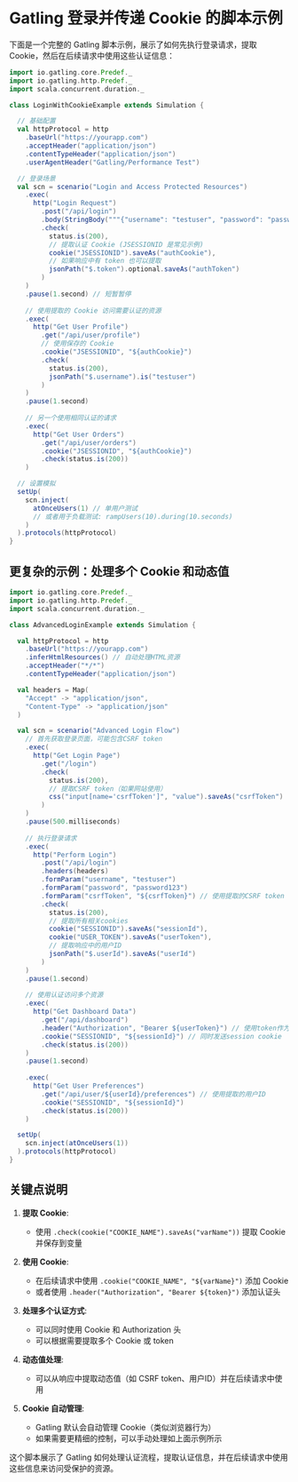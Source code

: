 # Gatling 登录并传递 Cookie 的脚本示例

下面是一个完整的 Gatling 脚本示例，展示了如何先执行登录请求，提取 Cookie，然后在后续请求中使用这些认证信息：

```scala
import io.gatling.core.Predef._
import io.gatling.http.Predef._
import scala.concurrent.duration._

class LoginWithCookieExample extends Simulation {

  // 基础配置
  val httpProtocol = http
    .baseUrl("https://yourapp.com")
    .acceptHeader("application/json")
    .contentTypeHeader("application/json")
    .userAgentHeader("Gatling/Performance Test")

  // 登录场景
  val scn = scenario("Login and Access Protected Resources")
    .exec(
      http("Login Request")
        .post("/api/login")
        .body(StringBody("""{"username": "testuser", "password": "password123"}"""))
        .check(
          status.is(200),
          // 提取认证 Cookie (JSESSIONID 是常见示例)
          cookie("JSESSIONID").saveAs("authCookie"),
          // 如果响应中有 token 也可以提取
          jsonPath("$.token").optional.saveAs("authToken")
        )
    )
    .pause(1.second) // 短暂暂停
    
    // 使用提取的 Cookie 访问需要认证的资源
    .exec(
      http("Get User Profile")
        .get("/api/user/profile")
        // 使用保存的 Cookie
        .cookie("JSESSIONID", "${authCookie}")
        .check(
          status.is(200),
          jsonPath("$.username").is("testuser")
        )
    )
    .pause(1.second)
    
    // 另一个使用相同认证的请求
    .exec(
      http("Get User Orders")
        .get("/api/user/orders")
        .cookie("JSESSIONID", "${authCookie}")
        .check(status.is(200))
    )

  // 设置模拟
  setUp(
    scn.inject(
      atOnceUsers(1) // 单用户测试
      // 或者用于负载测试: rampUsers(10).during(10.seconds)
    )
  ).protocols(httpProtocol)
}
```

## 更复杂的示例：处理多个 Cookie 和动态值

```scala
import io.gatling.core.Predef._
import io.gatling.http.Predef._
import scala.concurrent.duration._

class AdvancedLoginExample extends Simulation {

  val httpProtocol = http
    .baseUrl("https://yourapp.com")
    .inferHtmlResources() // 自动处理HTML资源
    .acceptHeader("*/*")
    .contentTypeHeader("application/json")

  val headers = Map(
    "Accept" -> "application/json",
    "Content-Type" -> "application/json"
  )

  val scn = scenario("Advanced Login Flow")
    // 首先获取登录页面，可能包含CSRF token
    .exec(
      http("Get Login Page")
        .get("/login")
        .check(
          status.is(200),
          // 提取CSRF token（如果网站使用）
          css("input[name='csrfToken']", "value").saveAs("csrfToken")
        )
    )
    .pause(500.milliseconds)
    
    // 执行登录请求
    .exec(
      http("Perform Login")
        .post("/api/login")
        .headers(headers)
        .formParam("username", "testuser")
        .formParam("password", "password123")
        .formParam("csrfToken", "${csrfToken}") // 使用提取的CSRF token
        .check(
          status.is(200),
          // 提取所有相关cookies
          cookie("SESSIONID").saveAs("sessionId"),
          cookie("USER_TOKEN").saveAs("userToken"),
          // 提取响应中的用户ID
          jsonPath("$.userId").saveAs("userId")
        )
    )
    .pause(1.second)
    
    // 使用认证访问多个资源
    .exec(
      http("Get Dashboard Data")
        .get("/api/dashboard")
        .header("Authorization", "Bearer ${userToken}") // 使用token作为Bearer认证
        .cookie("SESSIONID", "${sessionId}") // 同时发送session cookie
        .check(status.is(200))
    )
    .pause(1.second)
    
    .exec(
      http("Get User Preferences")
        .get("/api/user/${userId}/preferences") // 使用提取的用户ID
        .cookie("SESSIONID", "${sessionId}")
        .check(status.is(200))
    )

  setUp(
    scn.inject(atOnceUsers(1))
  ).protocols(httpProtocol)
}
```

## 关键点说明

1. **提取 Cookie**:
   - 使用 `.check(cookie("COOKIE_NAME").saveAs("varName"))` 提取 Cookie 并保存到变量

2. **使用 Cookie**:
   - 在后续请求中使用 `.cookie("COOKIE_NAME", "${varName}")` 添加 Cookie
   - 或者使用 `.header("Authorization", "Bearer ${token}")` 添加认证头

3. **处理多个认证方式**:
   - 可以同时使用 Cookie 和 Authorization 头
   - 可以根据需要提取多个 Cookie 或 token

4. **动态值处理**:
   - 可以从响应中提取动态值（如 CSRF token、用户ID）并在后续请求中使用

5. **Cookie 自动管理**:
   - Gatling 默认会自动管理 Cookie（类似浏览器行为）
   - 如果需要更精细的控制，可以手动处理如上面示例所示

这个脚本展示了 Gatling 如何处理认证流程，提取认证信息，并在后续请求中使用这些信息来访问受保护的资源。